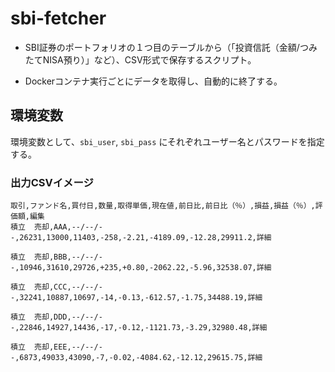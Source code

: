 # sbi-fetcher

- SBI証券のポートフォリオの１つ目のテーブルから（「投資信託（金額/つみたてNISA預り）」など）、CSV形式で保存するスクリプト。

- Dockerコンテナ実行ごとにデータを取得し、自動的に終了する。

## 環境変数
環境変数として、`sbi_user`, `sbi_pass` にそれぞれユーザー名とパスワードを指定する。

### 出力CSVイメージ
    取引,ファンド名,買付日,数量,取得単価,現在値,前日比,前日比（％）,損益,損益（％）,評価額,編集
    積立  売却,AAA,--/--/--,26231,13000,11403,-258,-2.21,-4189.09,-12.28,29911.2,詳細 

    積立  売却,BBB,--/--/--,10946,31610,29726,+235,+0.80,-2062.22,-5.96,32538.07,詳細 

    積立  売却,CCC,--/--/--,32241,10887,10697,-14,-0.13,-612.57,-1.75,34488.19,詳細 

    積立  売却,DDD,--/--/--,22846,14927,14436,-17,-0.12,-1121.73,-3.29,32980.48,詳細 

    積立  売却,EEE,--/--/--,6873,49033,43090,-7,-0.02,-4084.62,-12.12,29615.75,詳細 
